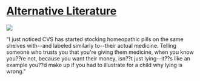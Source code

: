 <div id="wikitext">

<div class="vspace">

</div>

[Alternative Literature](http://xkcd.com/971/)
==============================================

<div>

![](http://imgs.xkcd.com/comics/alternative_literature.png)

</div>

<div class="vspace">

</div>

<div class="indent">

"I just noticed CVS has started stocking homeopathic pills on the same
shelves with--and labeled similarly to--their actual medicine. Telling
someone who trusts you that you're giving them medicine, when you know
you??re not, because you want their money, isn??t just lying--it??s like
an example you??d make up if you had to illustrate for a child why lying
is wrong."

</div>

<div class="vspace">

</div>

</div>
